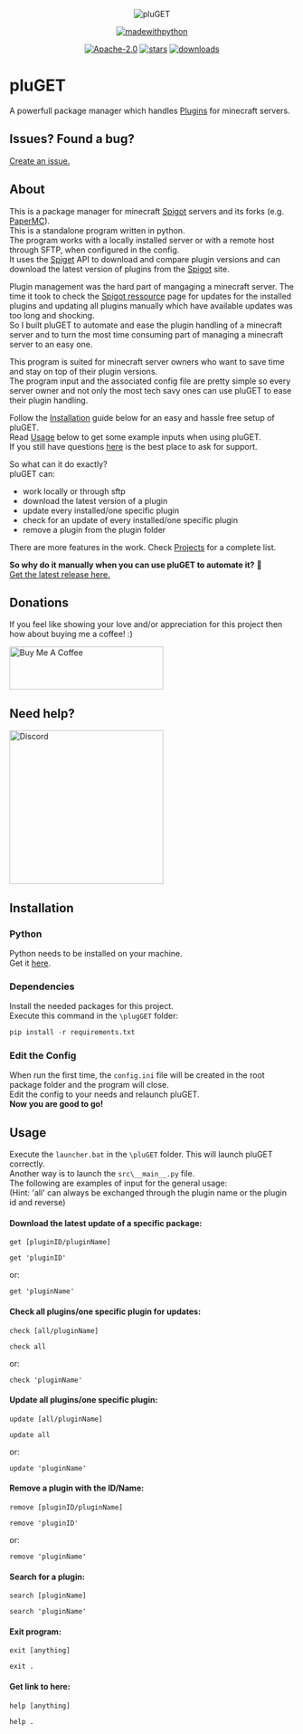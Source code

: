 
<p align="center">
<img src="https://i.ibb.co/JyCxnQn/logoreal.png" alt="pluGET" border="0"></a>
</p>

<p align="center">  
<a href="https://www.python.org/"> <img src="https://forthebadge.com/images/badges/made-with-python.svg" alt="madewithpython" border="0"></a>
</p>

<p align="center">  
<a href="https://github.com/Neocky/pluGET/blob/main/LICENSE"> <img src="https://img.shields.io/badge/license-Apache--2.0-blue" alt="Apache-2.0" border="0"></a>
<a href="https://github.com/Neocky/pluGET/stargazers"> <img src="https://img.shields.io/github/stars/Neocky/pluGET?color=yellow" alt="stars" border="0"></a>
<a href="https://github.com/Neocky/pluGET/releases"> <img src="https://img.shields.io/github/downloads/Neocky/pluGET/total" alt="downloads" border="0"></a>

</p>

# pluGET

A powerfull package manager which handles [Plugins](https://www.spigotmc.org/resources/) for minecraft servers.   


## Issues? Found a bug? 
[Create an issue.](https://github.com/Neocky/pluGET/issues/new/choose) 


## About  
This is a package manager for minecraft [Spigot](https://www.spigotmc.org/) servers and its forks (e.g. [PaperMC](https://papermc.io/)).  
This is a standalone program written in python.  
The program works with a locally installed server or with a remote host through SFTP, when configured in the config.  
It uses the [Spiget](https://spiget.org/) API to download and compare plugin versions and can download the latest version of plugins from the [Spigot](https://www.spigotmc.org/) site.  

Plugin management was the hard part of mangaging a minecraft server. The time it took to check the [Spigot ressource](https://www.spigotmc.org/resources/) page for updates for the installed plugins and updating all plugins manually which have available updates was too long and shocking.  
So I built pluGET to automate and ease the plugin handling of a minecraft server and to turn the most time consuming part of managing a minecraft server to an easy one.  

This program is suited for minecraft server owners who want to save time and stay on top of their plugin versions.  
The program input and the associated config file are pretty simple so every server owner and not only the most tech savy ones can use pluGET to ease their plugin handling.  

Follow the [Installation](https://github.com/Neocky/pluGET#installation) guide below for an easy and hassle free setup of pluGET.  
Read [Usage](https://github.com/Neocky/pluGET#usage) below to get some example inputs when using pluGET.  
If you still have questions [here](https://github.com/Neocky/pluGET#need-help) is the best place to ask for support.  

So what can it do exactly?  
pluGET can:
- work locally or through sftp
- download the latest version of a plugin
- update every installed/one specific plugin
- check for an update of every installed/one specific plugin
- remove a plugin from the plugin folder  

There are more features in the work. Check [Projects](https://github.com/Neocky/pluGET/projects) for a complete list.  

**So why do it manually when you can use pluGET to automate it?** 🚀  
[Get the latest release here.](https://github.com/Neocky/pluGET/releases)  


## Donations
If you feel like showing your love and/or appreciation for this project then how about buying me a coffee! :)  
  
<a href="https://www.buymeacoffee.com/Neocky" target="_blank"><img src="https://cdn.buymeacoffee.com/buttons/v2/default-yellow.png" alt="Buy Me A Coffee" height="76" width="272"></a>


## Need help?
[<img src="https://i.imgur.com/D5vyVzC.png" alt="Discord" width="272"/>](https://discord.gg/475Uf4NBPF)


## Installation
### Python
Python needs to be installed on your machine.  
Get it [here](https://www.python.org/downloads/).  
### Dependencies
Install the needed packages for this project.  
Execute this command in the ```\plugGET``` folder:  
```python
pip install -r requirements.txt
```


### Edit the Config
When run the first time, the `config.ini` file will be created in the root package folder and the program will close.  
Edit the config to your needs and relaunch pluGET.  
**Now you are good to go!**  


## Usage  
Execute the `launcher.bat` in the `\pluGET` folder. This will launch pluGET correctly.  
Another way is to launch the `src\__main__.py` file.  
The following are examples of input for the general usage:  
(Hint: 'all' can always be exchanged through the plugin name or the plugin id and reverse)  
#### Download the latest update of a specific package: 
`get [pluginID/pluginName]`  
```
get 'pluginID'
```  
or:    
```
get 'pluginName'
```  
#### Check all plugins/one specific plugin for updates:  
`check [all/pluginName]`  
```
check all
```  
or:  
```
check 'pluginName'
```  
#### Update all plugins/one specific plugin:  
`update [all/pluginName]`  
```
update all
```  
or:  
```
update 'pluginName'
```  
#### Remove a plugin with the ID/Name:  
`remove [pluginID/pluginName]`
```
remove 'pluginID'
```  
or:  
```
remove 'pluginName'
```  
#### Search for a plugin:  
`search [pluginName]`  
```
search 'pluginName'
```
#### Exit program:
`exit [anything]`  
```
exit .
```
#### Get link to here:
`help [anything]`  
```
help .
```
